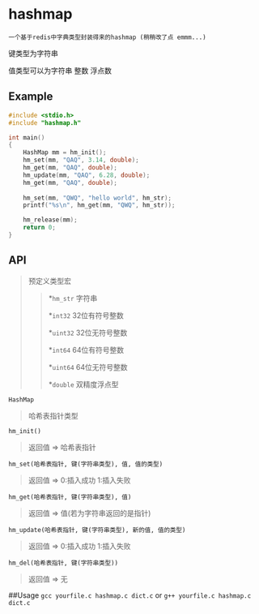 # hashmap
	一个基于redis中字典类型封装得来的hashmap (稍稍改了点 emmm...)

键类型为字符串

值类型可以为字符串 整数 浮点数

## Example

~~~c
#include <stdio.h>
#include "hashmap.h"

int main()
{
    HashMap mm = hm_init();
    hm_set(mm, "QAQ", 3.14, double);
    hm_get(mm, "QAQ", double);
    hm_update(mm, "QAQ", 6.28, double);
    hm_get(mm, "QAQ", double);
    
    hm_set(mm, "QWQ", "hello world", hm_str);
    printf("%s\n", hm_get(mm, "QWQ", hm_str));

    hm_release(mm);
    return 0;
}
~~~

## API
>预定义类型宏
>>*`hm_str` 字符串 
>>
>>*`int32` 32位有符号整数
>>
>>*`uint32` 32位无符号整数
>>
>>*`int64` 64位有符号整数
>>
>>*`uint64` 64位无符号整数
>>
>>*`double` 双精度浮点型

`HashMap` 
>哈希表指针类型

`hm_init()`
>返回值 => 哈希表指针

`hm_set(哈希表指针, 键(字符串类型), 值, 值的类型)`
>返回值 =>  0:插入成功 1:插入失败

`hm_get(哈希表指针, 键(字符串类型), 值)`
>返回值 => 值(若为字符串返回的是指针)

`hm_update(哈希表指针, 键(字符串类型), 新的值, 值的类型)`
>返回值 =>  0:插入成功 1:插入失败

`hm_del(哈希表指针, 键(字符串类型))`
>返回值 => 无

##Usage
`gcc yourfile.c hashmap.c dict.c` or `g++ yourfile.c hashmap.c dict.c`
